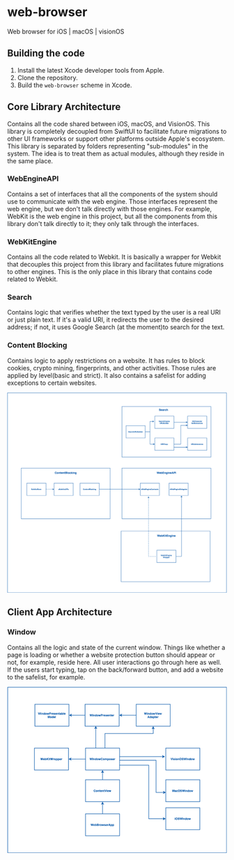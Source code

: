 # web-browser

Web browser for iOS | macOS | visionOS

## Building the code

1. Install the latest Xcode developer tools from Apple.
2. Clone the repository.
3. Build the `web-browser` scheme in Xcode.

## Core Library Architecture
Contains all the code shared between iOS, macOS, and VisionOS. This library is completely decoupled from SwiftUI to facilitate future migrations to other UI frameworks or support other platforms outside Apple's ecosystem. 
This library is separated by folders representing "sub-modules" in the system. The idea is to treat them as actual modules, although they reside in the same place. 

### WebEngineAPI
Contains a set of interfaces that all the components of the system should use to communicate with the web engine. Those interfaces represent the web engine, but we don't talk directly with those engines. For example, WebKit is the web engine in this project, but all the components from this library don't talk directly to it; they only talk through the interfaces. 

### WebKitEngine
Contains all the code related to Webkit. It is basically a wrapper for Webkit that decouples this project from this library and facilitates future migrations to other engines. This is the only place in this library that contains code related to Webkit. 

### Search
Contains logic that verifies whether the text typed by the user is a real URI or just plain text. If it's a valid URI, it redirects the user to the desired address; if not, it uses Google Search (at the moment)to search for the text.

### Content Blocking
Contains logic to apply restrictions on a website. It has rules to block cookies, crypto mining, fingerprints, and other activities. Those rules are applied by level(basic and strict). It also contains a safelist for adding exceptions to certain websites. 


![Current Core Library Architecture](core-module-current-architecture.png)

## Client App Architecture

### Window
Contains all the logic and state of the current window. Things like whether a page is loading or whether a website protection button should appear or not, for example, reside here. All user interactions go through here as well. If the users start typing, tap on the back/forward button, and add a website to the safelist, for example. 

![Current Client App Architecture](client-architecture.png)
